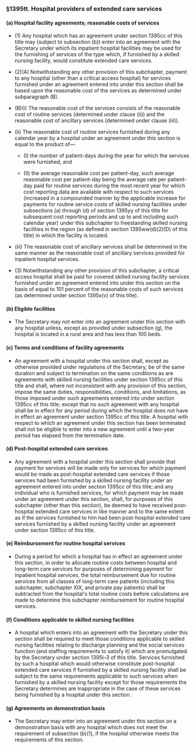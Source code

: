### §1395tt. Hospital providers of extended care services
#### (a) Hospital facility agreements; reasonable costs of services
* (1) Any hospital which has an agreement under section 1395cc of this title may (subject to subsection (b)) enter into an agreement with the Secretary under which its inpatient hospital facilities may be used for the furnishing of services of the type which, if furnished by a skilled nursing facility, would constitute extended care services.

* (2)(A) Notwithstanding any other provision of this subchapter, payment to any hospital (other than a critical access hospital) for services furnished under an agreement entered into under this section shall be based upon the reasonable cost of the services as determined under subparagraph (B).

* (B)(i) The reasonable cost of the services consists of the reasonable cost of routine services (determined under clause (ii)) and the reasonable cost of ancillary services (determined under clause (iii)).

* (ii) The reasonable cost of routine services furnished during any calendar year by a hospital under an agreement under this section is equal to the product of—

  * (I) the number of patient-days during the year for which the services were furnished, and

  * (II) the average reasonable cost per patient-day, such average reasonable cost per patient-day being the average rate per patient-day paid for routine services during the most recent year for which cost reporting data are available with respect to such services (increased in a compounded manner by the applicable increase for payments for routine service costs of skilled nursing facilities under subsections (a) through (d) of section 1395yy of this title for subsequent cost reporting periods and up to and including such calendar year) under this subchapter to freestanding skilled nursing facilities in the region (as defined in section 1395ww(d)(2)(D) of this title) in which the facility is located.


* (iii) The reasonable cost of ancillary services shall be determined in the same manner as the reasonable cost of ancillary services provided for inpatient hospital services.

* (3) Notwithstanding any other provision of this subchapter, a critical access hospital shall be paid for covered skilled nursing facility services furnished under an agreement entered into under this section on the basis of equal to 101 percent of the reasonable costs of such services (as determined under section 1395x(v) of this title).

#### (b) Eligible facilities
* The Secretary may not enter into an agreement under this section with any hospital unless, except as provided under subsection (g), the hospital is located in a rural area and has less than 100 beds.

#### (c) Terms and conditions of facility agreements
* An agreement with a hospital under this section shall, except as otherwise provided under regulations of the Secretary, be of the same duration and subject to termination on the same conditions as are agreements with skilled nursing facilities under section 1395cc of this title and shall, where not inconsistent with any provision of this section, impose the same duties, responsibilities, conditions, and limitations, as those imposed under such agreements entered into under section 1395cc of this title; except that no such agreement with any hospital shall be in effect for any period during which the hospital does not have in effect an agreement under section 1395cc of this title. A hospital with respect to which an agreement under this section has been terminated shall not be eligible to enter into a new agreement until a two-year period has elapsed from the termination date.

#### (d) Post-hospital extended care services
* Any agreement with a hospital under this section shall provide that payment for services will be made only for services for which payment would be made as post-hospital extended care services if those services had been furnished by a skilled nursing facility under an agreement entered into under section 1395cc of this title; and any individual who is furnished services, for which payment may be made under an agreement under this section, shall, for purposes of this subchapter (other than this section), be deemed to have received post-hospital extended care services in like manner and to the same extent as if the services furnished to him had been post-hospital extended care services furnished by a skilled nursing facility under an agreement under section 1395cc of this title.

#### (e) Reimbursement for routine hospital services
* During a period for which a hospital has in effect an agreement under this section, in order to allocate routine costs between hospital and long-term care services for purposes of determining payment for inpatient hospital services, the total reimbursement due for routine services from all classes of long-term care patients (including this subchapter, subchapter XIX, and private pay patients) shall be subtracted from the hospital's total routine costs before calculations are made to determine this subchapter reimbursement for routine hospital services.

#### (f) Conditions applicable to skilled nursing facilities
* A hospital which enters into an agreement with the Secretary under this section shall be required to meet those conditions applicable to skilled nursing facilities relating to discharge planning and the social services function (and staffing requirements to satisfy it) which are promulgated by the Secretary under section 1395i–3 of this title. Services furnished by such a hospital which would otherwise constitute post-hospital extended care services if furnished by a skilled nursing facility shall be subject to the same requirements applicable to such services when furnished by a skilled nursing facility except for those requirements the Secretary determines are inappropriate in the case of these services being furnished by a hospital under this section.

#### (g) Agreements on demonstration basis
* The Secretary may enter into an agreement under this section on a demonstration basis with any hospital which does not meet the requirement of subsection (b)(1), if the hospital otherwise meets the requirements of this section.